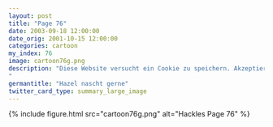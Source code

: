```yaml
---
layout: post
title: "Page 76"
date: 2003-09-18 12:00:00
date_orig: 2001-10-15 12:00:00
categories: cartoon
my_index: 76
image: cartoon76g.png
description: "Diese Website versucht ein Cookie zu speichern. Akzeptieren Ja Wo ist mein Keks Hazel
"
germantitle: "Hazel nascht gerne"
twitter_card_type: summary_large_image
---
```


{% include figure.html src="cartoon76g.png" alt="Hackles Page 76"  %}
